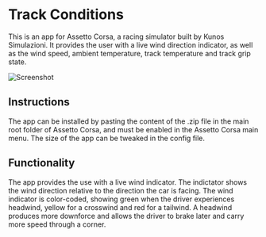 # Track Conditions

This is an app for Assetto Corsa, a racing simulator built by Kunos Simulazioni. It provides the user with a live wind direction indicator, as well as the wind speed, ambient temperature, track temperature and track grip state. 

![Screenshot](https://i.imgur.com/N8jDF3z.png)

## Instructions

The app can be installed by pasting the content of the .zip file in the main root folder of Assetto Corsa, and must be enabled in the Assetto Corsa main menu. The size of the app can be tweaked in the config file.

## Functionality

The app provides the use with a live wind indicator. The indictator shows the wind direction relative to the direction the car is facing. The wind indicator is color-coded, showing green when the driver experiences headwind, yellow for a crosswind and red for a tailwind. A headwind produces more downforce and allows the driver to brake later and carry more speed through a corner.
